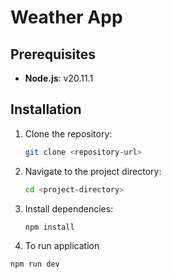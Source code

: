 # Weather App

## Prerequisites

- **Node.js**: v20.11.1

## Installation

1. Clone the repository:

   ```bash
   git clone <repository-url>
3. Navigate to the project directory:

   ```bash
   cd <project-directory>
4. Install dependencies:

    ```bash
   npm install

5. To run application

  ````bash
  npm run dev

